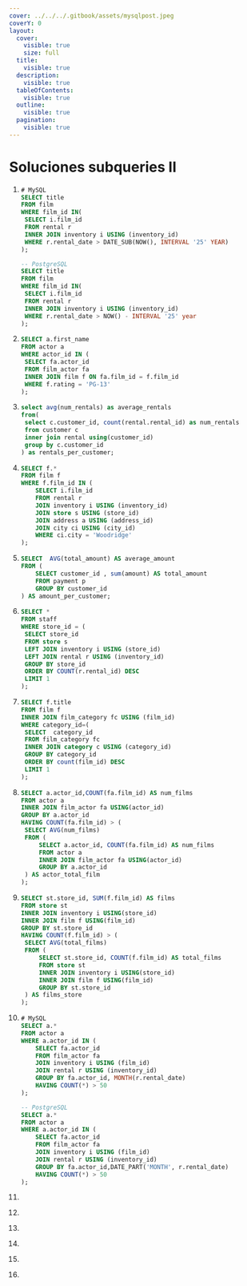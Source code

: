 ```yaml
---
cover: ../../../.gitbook/assets/mysqlpost.jpeg
coverY: 0
layout:
  cover:
    visible: true
    size: full
  title:
    visible: true
  description:
    visible: true
  tableOfContents:
    visible: true
  outline:
    visible: true
  pagination:
    visible: true
---
```


# Soluciones subqueries II

1. ```sql
   # MySQL
   SELECT title
   FROM film
   WHERE film_id IN(
   	SELECT i.film_id
   	FROM rental r
   	INNER JOIN inventory i USING (inventory_id)
   	WHERE r.rental_date > DATE_SUB(NOW(), INTERVAL '25' YEAR)
   );

   -- PostgreSQL
   SELECT title
   FROM film
   WHERE film_id IN(
   	SELECT i.film_id
   	FROM rental r
   	INNER JOIN inventory i USING (inventory_id)
   	WHERE r.rental_date > NOW() - INTERVAL '25' year
   );
   ```
2. ```sql
   SELECT a.first_name
   FROM actor a 
   WHERE actor_id IN (
   	SELECT fa.actor_id  
   	FROM film_actor fa  
   	INNER JOIN film f ON fa.film_id = f.film_id 
   	WHERE f.rating = 'PG-13'
   ); 
   ```
3. ```sql
   select avg(num_rentals) as average_rentals 
   from( 
   	select c.customer_id, count(rental.rental_id) as num_rentals
   	from customer c
   	inner join rental using(customer_id)
   	group by c.customer_id 
   ) as rentals_per_customer; 
   ```
4. ```sql
   SELECT f.*
   FROM film f
   WHERE f.film_id IN (
       SELECT i.film_id
       FROM rental r
       JOIN inventory i USING (inventory_id)
       JOIN store s USING (store_id)
       JOIN address a USING (address_id)
       JOIN city ci USING (city_id)
       WHERE ci.city = 'Woodridge'
   );
   ```
5. ```sql
   SELECT  AVG(total_amount) AS average_amount
   FROM (
       SELECT customer_id , sum(amount) AS total_amount
       FROM payment p
       GROUP BY customer_id
   ) AS amount_per_customer; 
   ```
6. ```sql
   SELECT *
   FROM staff
   WHERE store_id = (
   	SELECT store_id
   	FROM store s
   	LEFT JOIN inventory i USING (store_id)
   	LEFT JOIN rental r USING (inventory_id)
   	GROUP BY store_id
   	ORDER BY COUNT(r.rental_id) DESC
   	LIMIT 1
   );
   ```
7. ```sql
   SELECT f.title
   FROM film f 
   INNER JOIN film_category fc USING (film_id)
   WHERE category_id=(
   	SELECT  category_id
   	FROM film_category fc 
   	INNER JOIN category c USING (category_id)
   	GROUP BY category_id
   	ORDER BY count(film_id) DESC  
   	LIMIT 1
   ); 
   ```
8. ```sql
   SELECT a.actor_id,COUNT(fa.film_id) AS num_films
   FROM actor a
   INNER JOIN film_actor fa USING(actor_id)
   GROUP BY a.actor_id
   HAVING COUNT(fa.film_id) > (
   	SELECT AVG(num_films)
   	FROM (
   		SELECT a.actor_id, COUNT(fa.film_id) AS num_films
   		FROM actor a
   		INNER JOIN film_actor fa USING(actor_id)
   		GROUP BY a.actor_id
   	) AS actor_total_film
   ); 
   ```
9. ```sql
   SELECT st.store_id, SUM(f.film_id) AS films
   FROM store st
   INNER JOIN inventory i USING(store_id)
   INNER JOIN film f USING(film_id)
   GROUP BY st.store_id
   HAVING COUNT(f.film_id) > (
   	SELECT AVG(total_films)
   	FROM (
   		SELECT st.store_id, COUNT(f.film_id) AS total_films
   		FROM store st
   		INNER JOIN inventory i USING(store_id)
   		INNER JOIN film f USING(film_id)
   		GROUP BY st.store_id
   	) AS films_store
   ); 
   ```
10. ```sql
    # MySQL
    SELECT a.*
    FROM actor a
    WHERE a.actor_id IN (
        SELECT fa.actor_id
        FROM film_actor fa
        JOIN inventory i USING (film_id)
        JOIN rental r USING (inventory_id)
        GROUP BY fa.actor_id, MONTH(r.rental_date)
        HAVING COUNT(*) > 50
    ); 

    -- PostgreSQL
    SELECT a.*
    FROM actor a
    WHERE a.actor_id IN (
        SELECT fa.actor_id
        FROM film_actor fa
        JOIN inventory i USING (film_id)
        JOIN rental r USING (inventory_id)
        GROUP BY fa.actor_id,DATE_PART('MONTH', r.rental_date)
        HAVING COUNT(*) > 50
    ); 
    ```
11. ```sql
    ```
12. ```sql
    ```
13. ```sql
    ```
14. ```sql
    ```
15. ```sql
    ```
16. ```sql
    ```
